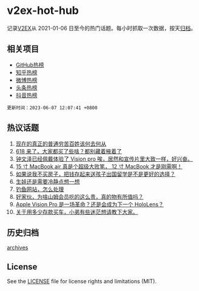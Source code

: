 # v2ex-hot-hub

 记录[V2EX](https://www.v2ex.com/)从 2021-01-06 日至今的热门话题。每小时抓取一次数据，按天[归档](archives)。
 
 ## 相关项目

- [GitHub热榜](https://github.com/snaildev/github-hot-hub)
- [知乎热榜](https://github.com/snaildev/zhihu-hot-hub)
- [微博热榜](https://github.com/snaildev/weibo-hot-hub)
- [头条热榜](https://github.com/snaildev/toutiao-hot-hub)
- [抖音热榜](https://github.com/snaildev/douyin-hot-hub)


 `更新时间：2023-06-07 12:07:41 +0800`

## 热议话题

1. [现在的真正的普通穷苦百姓该何去何从](https://www.v2ex.com/t/946490)
1. [618 来了，大家都买了些啥？都别藏着掖着了](https://www.v2ex.com/t/946299)
1. [钟文泽已经佩戴体验了 Vision pro 唉，居然和宣传片里大致一样，好兴奋。](https://www.v2ex.com/t/946308)
1. [15 寸 MacBook air 真是个超级大败笔， 12 寸 MacBook 才是刚需啊！](https://www.v2ex.com/t/946284)
1. [如果说我不买房子，把钱存起来送孩子出国留学是不是更好的选择？](https://www.v2ex.com/t/946257)
1. [生娃还是需要冷静点想一想](https://www.v2ex.com/t/946334)
1. [钓鱼网站，怎么处理](https://www.v2ex.com/t/946282)
1. [好家伙，为啥山姆会员吃的这么贵，真的物有所值吗？](https://www.v2ex.com/t/946381)
1. [Apple Vision Pro 是一场革命？还是会成为下一个 HoloLens？](https://www.v2ex.com/t/946243)
1. [关于用多少存款买车，小弟有些迷茫想请教下大家。](https://www.v2ex.com/t/946535)

## 历史归档

[archives](archives)

## License

See the [LICENSE](LICENSE) file for license rights and limitations (MIT).
